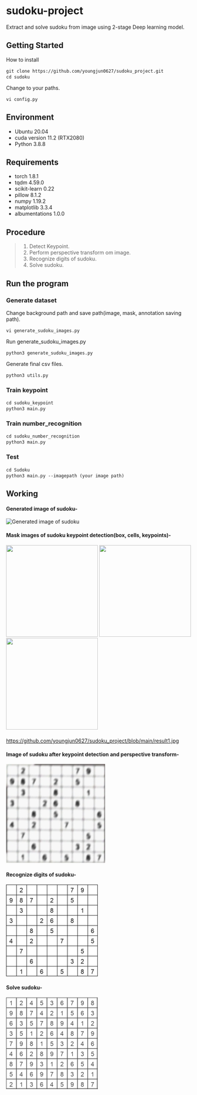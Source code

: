 # sudoku-project
Extract and solve sudoku from image using 2-stage Deep learning model.

## Getting Started
How to install
```    
git clone https://github.com/youngjun0627/sudoku_project.git
cd sudoku
```
Change to your paths.
```   
vi config.py
```   

## Environment
- Ubuntu 20.04
- cuda version 11.2 (RTX2080)
- Python 3.8.8

## Requirements
- torch 1.8.1
- tqdm 4.59.0
- scikit-learn 0.22
- pillow 8.1.2
- numpy 1.19.2
- matplotlib 3.3.4
- albumentations 1.0.0

## Procedure
 > 1. Detect Keypoint.
 > 2. Perform perspective transform om image.
 > 3. Recognize digits of sudoku.
 > 4. Solve sudoku.

## Run the program
### Generate dataset
Change background path and save path(image, mask, annotation saving path).
```  
vi generate_sudoku_images.py
``` 
Run generate_sudoku_images.py
```  
python3 generate_sudoku_images.py
```  
Generate final csv files.
```  
python3 utils.py
```  

### Train keypoint
```  
cd sudoku_keypoint
python3 main.py
```  

### Train number_recognition 
```  
cd sudoku_number_recognition 
python3 main.py
```  

### Test
```  
cd Sudoku
python3 main.py --imagepath (your image path)
```  

## Working

#### Generated image of sudoku-
![Generated image of sudoku](https://user-images.githubusercontent.com/68416187/123059168-76be9c00-d444-11eb-9961-bac246d98615.png)

#### Mask images of sudoku keypoint detection(box, cells, keypoints)-
<img src="https://user-images.githubusercontent.com/68416187/123059541-dae16000-d444-11eb-9200-1441f5f48b2f.PNG"  width="250" height="250">  <img src="https://user-images.githubusercontent.com/68416187/123059679-fa788880-d444-11eb-94c8-90dfd05c6485.PNG"  width="250" height="250">  <img src="https://user-images.githubusercontent.com/68416187/123059714-03695a00-d445-11eb-8715-8e8007c30e1e.PNG"  width="250" height="250">

#### 
https://github.com/youngjun0627/sudoku_project/blob/main/result1.jpg
#### Image of sudoku after keypoint detection and perspective transform-
![Transformed image of sudoku](https://github.com/youngjun0627/sudoku_project/blob/main/result.jpg)

#### Recognize digits of sudoku-
![Detection sudoku image](https://github.com/youngjun0627/sudoku_project/blob/main/detection%20sudoku.jpg)

#### Solve sudoku-
![Solved sudoku image](https://github.com/youngjun0627/sudoku_project/blob/main/solution.jpg)



